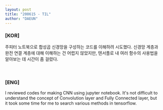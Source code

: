 ```yaml
---
layout: post
title: "200615 - TIL"
author: "DAEUN"
---
```


### [KOR]
주피터 노트북으로 합성곱 신경망을 구성하는 코드를 이해하려 시도했다. 신경망 계층과 완전 연결 계층에 대해 이해하는 건 어렵지 않았지만, 텐서플로 내 여러 함수의 사용법을 알아보는 데 시간이 좀 걸렸다.
<br><br><br>
### [ENG]
I reviewed codes for making CNN using jupyter notebook. It's not difficult to understand the concept of Convolution layer and Fully Connected layer, but it took some time for me to search various methods in tensorflow.